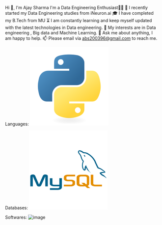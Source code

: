 Hi 👋, I'm Ajay Sharma
I'm a Data Engineering Enthusiast👨‍💻
🏅 I recently started my Data Engineering studies from iNeuron.ai
🎓 I have completed my B.Tech from MU
⏳ I am constantly learning and keep myself updated with the latest technologies in Data engineering.
🤔 My interests are in Data engineering , Big data and Machine Learning.
💬 Ask me about anything, I am happy to help.
📫 Please email via abs200396@gmail.com to reach me.

Languages:
![image](https://raw.githubusercontent.com/devicons/devicon/master/icons/python/python-original.svg)

Databases:
![image](https://raw.githubusercontent.com/devicons/devicon/master/icons/mysql/mysql-original-wordmark.svg)

Softwares:
![image](https://camo.githubusercontent.com/fbfcb9e3dc648adc93bef37c718db16c52f617ad055a26de6dc3c21865c3321d/68747470733a2f2f7777772e766563746f726c6f676f2e7a6f6e652f6c6f676f732f6769742d73636d2f6769742d73636d2d69636f6e2e737667)
